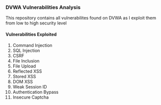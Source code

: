 ### DVWA Vulnerabilities Analysis

This repository contains all vulnerabilites found on DVWA as I exploit them from low to high security level

#### Vulnerabilities Exploited
1. Command Injection
2. SQL Injection
3. CSRF
4. File Inclusion
5. File Upload
6. Reflected XSS 
7. Stored XSS
8. DOM XSS
9. Weak Session ID
10. Authentication Bypass
11. Insecure Captcha